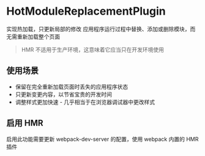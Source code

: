 # HotModuleReplacementPlugin

实现热加载，只更新局部的修改
应用程序运行过程中替换、添加或删除模块，而无需重新加载整个页面

> HMR 不适用于生产环境，这意味着它应当只在开发环境使用

## 使用场景

- 保留在完全重新加载页面时丢失的应用程序状态
- 只更新变更内容，以节省宝贵的开发时间
- 调整样式更加快速 - 几乎相当于在浏览器调试器中更改样式

## 启用 HMR

启用此功能需要更新 webpack-dev-server 的配置，使用 webpack 内置的 HMR 插件
